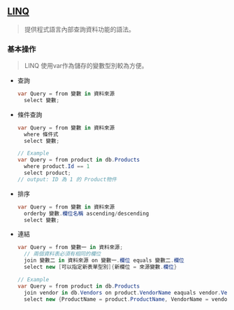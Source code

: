 ## [LINQ](<https://docs.microsoft.com/zh-tw/dotnet/csharp/programming-guide/concepts/linq/introduction-to-linq-queries>)

> 提供程式語言內部查詢資料功能的語法。

### 基本操作

> LINQ 使用var作為儲存的變數型別較為方便。

- 查詢

  ```csharp
  var Query = from 變數 in 資料來源
  	select 變數;
  ```

- 條件查詢

  ```csharp
  var Query = from 變數 in 資料來源
  	where 條件式
  	select 變數;
  
  // Example
  var Query = from product in db.Products
  	where product.Id == 1
    select product;
  // output: ID 為 1 的 Product物件
  ```

- 排序

  ```csharp
  var Query = from 變數 in 資料來源
  	orderby 變數.欄位名稱 ascending/descending
    select 變數;
  ```

- 連結

  ```csharp
  var Query = from 變數一 in 資料來源;
  	// 兩個資料表必須有相同的欄位
  	join 變數二 in 資料來源 on 變數一.欄位 equals 變數二.欄位
  	select new [可以指定新表單型別]{新欄位 = 來源變數.欄位}
  
  // Example
  var Query = from product in db.Products
  	join vendor in db.Vendors on product.VendorName eaquals vendor.VendorName
  	select new {ProductName = product.ProductName, VendorName = vendor.VendorName};
  ```


